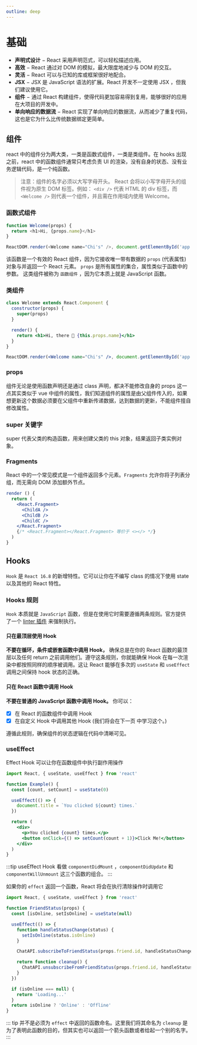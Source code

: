 ```yaml
---
outline: deep
---
```


# 基础

- **声明式设计** − React 采用声明范式，可以轻松描述应用。
- **高效** − React 通过对 DOM 的模拟，最大限度地减少与 DOM 的交互。
- **灵活** − React 可以与已知的库或框架很好地配合。
- **JSX** − JSX 是 JavaScript 语法的扩展。React 开发不一定使用 JSX ，但我们建议使用它。
- **组件** − 通过 React 构建组件，使得代码更加容易得到复用，能够很好的应用在大项目的开发中。
- **单向响应的数据流** − React 实现了单向响应的数据流，从而减少了重复代码，这也是它为什么比传统数据绑定更简单。

## 组件

react 中的组件分为两大类，一类是函数式组件，一类是类组件。在 hooks 出现之前，react 中的函数组件通常只考虑负责 UI 的渲染，没有自身的状态、没有业务逻辑代码，是一个纯函数。

> 注意：组件的名字必须以大写字母开头。
> React 会将以小写字母开头的组件视为原生 DOM 标签。例如：
> `<div />` 代表 HTML 的 div 标签，而 `<Welcome />` 则代表一个组件，并且需在作用域内使用 Welcome。

### 函数式组件

```js
function Welcome(props) {
  return <h1>Hi, {props.name}</h1>
}

ReactDOM.render(<Welcome name="Chi's" />, document.getElementById('app'))
```

该函数是一个有效的 React 组件，因为它接收唯一带有数据的 `props` (代表属性)对象与并返回一个 React 元素。 `props` 是所有属性的集合，属性类似于函数中的参数。
这类组件被称为 `函数组件` ，因为它本质上就是 JavaScript 函数。

### 类组件

```jsx
class Welcome extends React.Component {
  constructor(props) {
    super(props)
  }

  render() {
    return <h1>Hi, there 👋 {this.props.name}</h1>
  }
}

ReactDOM.render(<Welcome name="Chi's" />, document.getElementById('app'))
```

### props

组件无论是使用函数声明还是通过 class 声明，都决不能修改自身的 props 这一点其实类似于 vue 中组件的属性，我们知道组件的属性是由父组件传入的，如果想更新这个数据必须要在父组件中重新传递数据，达到数据的更新，不能组件擅自修改属性。

### super 关键字

super 代表父类的构造函数，用来创建父类的 this 对象，结果返回子类实例对象。

### Fragments

React 中的一个常见模式是一个组件返回多个元素。`Fragments` 允许你将子列表分组，而无需向 DOM 添加额外节点。

```jsx
render () {
  return (
    <React.Fragment>
      <ChildA />
      <ChildB />
      <ChildC />
    </React.Fragment>
    {/* <React.Fragment></React.Fragment> 等价于 <></> */}
  )
}
```

## Hooks

`Hook` 是 `React 16.8` 的新增特性。它可以让你在不编写 class 的情况下使用 state 以及其他的 React 特性。

### Hooks 规则

`Hook` 本质就是 `JavaScript` 函数，但是在使用它时需要遵循两条规则。官方提供了一个 [linter 插件](https://www.npmjs.com/package/eslint-plugin-react-hooks) 来强制执行。

#### 只在最顶层使用 Hook

**不要在循环，条件或嵌套函数中调用 Hook，** 确保总是在你的 React 函数的最顶层以及任何 return 之前调用他们。遵守这条规则，你就能确保 Hook 在每一次渲染中都按照同样的顺序被调用。这让 React 能够在多次的 `useState` 和 `useEffect` 调用之间保持 hook 状态的正确。

#### 只在 React 函数中调用 Hook

**不要在普通的 JavaScript 函数中调用 Hook。** 你可以：

- [x] 在 React 的函数组件中调用 Hook
- [x] 在自定义 Hook 中调用其他 Hook (我们将会在下一页 中学习这个。)

遵循此规则，确保组件的状态逻辑在代码中清晰可见。

### useEffect

Effect Hook 可以让你在函数组件中执行副作用操作

```jsx
import React, { useState, useEffect } from 'react'

function Example() {
  const [count, setCount] = useState(0)

  useEffect(() => {
    document.title = `You clicked ${count} times.`
  })

  return (
    <div>
      <p>You clicked {count} times.</p>
      <button onClick={() => setCount(count + 1)}>Click Me!</button>
    </div>
  )
}
```

:::tip
useEffect Hook 看做 `componentDidMount` ，`componentDidUpdate` 和 `componentWillUnmount` 这三个函数的组合。
:::

如果你的 `effect` 返回一个函数，React 将会在执行清除操作时调用它

```jsx
import React, { useState, useEffect } from 'react'

function FriendStatus(props) {
  const [isOnline, setIsOnline] = useState(null)

  useEffect(() => {
    function handleStatusChange(status) {
      setIsOnline(status.isOnline)
    }

    ChatAPI.subscribeToFriendStatus(props.friend.id, handleStatusChange)

    return function cleanup() {
      ChatAPI.unsubscribeFromFriendStatus(props.friend.id, handleStatusChange)
    }
  })

  if (isOnline === null) {
    return 'Loading...'
  }
  return isOnline ? 'Online' : 'Offline'
}
```

::: tip
并不是必须为 `effect` 中返回的函数命名。这里我们将其命名为 `cleanup` 是为了表明此函数的目的，但其实也可以返回一个箭头函数或者给起一个别的名字。
:::
